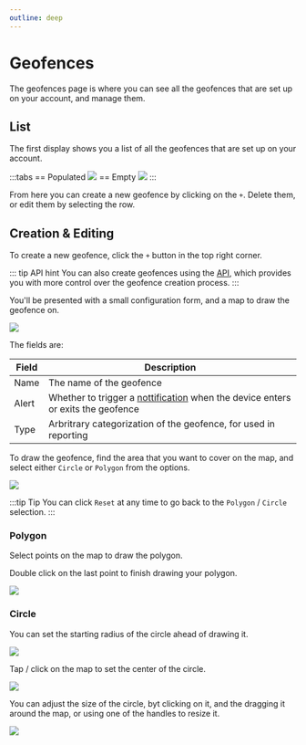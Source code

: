 ```yaml
---
outline: deep
---
```

# Geofences

The geofences page is where you can see all the geofences that are set up on your account, and manage them.

## List

The first display shows you a list of all the geofences that are set up on your account.

:::tabs
== Populated
![](https://i.imgur.com/qv96j1O.png)
== Empty
![](https://i.imgur.com/XZxL11e.png)
:::

From here you can create a new geofence by clicking on the `+`. Delete them, or edit them by selecting the row.

## Creation & Editing

To create a new geofence, click the `+` button in the top right corner.

::: tip API hint
You can also create geofences using the [API](/apis/v1/post-users-id-geofences.html), which provides you with more control over the geofence creation process.
:::

You'll be presented with a small configuration form, and a map to draw the geofence on.

![](https://i.imgur.com/XqQSMLT.png)

The fields are:

| Field | Description |
| --- | --- |
| Name | The name of the geofence |
| Alert | Whether to trigger a [nottification](/apps/cloud/account/notifications.html) when the device enters or exits the geofence |
| Type | Arbritrary categorization of the geofence, for used in reporting |

To draw the geofence, find the area that you want to cover on the map, and select either `Circle` or `Polygon` from the options.

![](https://i.imgur.com/lF2dzUO.png)

:::tip Tip
You can click `Reset` at any time to go back to the `Polygon` / `Circle` selection.
:::

### Polygon

Select points on the map to draw the polygon.

Double click on the last point to finish drawing your polygon.

![](https://i.imgur.com/uJDNFzz.png)

### Circle

You can set the starting radius of the circle ahead of drawing it.

![](https://i.imgur.com/Pf6bPhe.png)

Tap / click on the map to set the center of the circle.

![](https://i.imgur.com/baRQMzG.png)

You can adjust the size of the circle, byt clicking on it, and the dragging it around the map, or using one of the handles to resize it.

![](https://i.imgur.com/ZmU7RnV.png)
